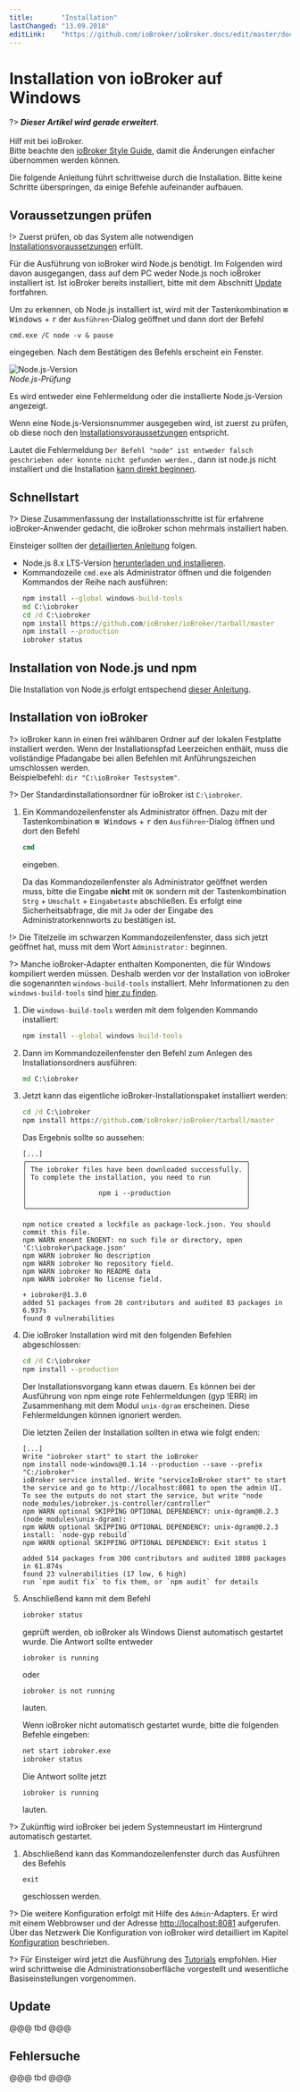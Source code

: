 ```yaml
---
title:       "Installation"
lastChanged: "13.09.2018"
editLink:    "https://github.com/ioBroker/ioBroker.docs/edit/master/docs/install/windows.md"
---
```


# Installation von ioBroker auf Windows

?> ***Dieser Artikel wird gerade erweitert***.
   <br><br>
   Hilf mit bei ioBroker.  
   Bitte beachte den [ioBroker Style Guide](community/styleguidedoc), 
   damit die Änderungen einfacher übernommen werden können.


Die folgende Anleitung führt schrittweise durch die Installation. Bitte keine Schritte
überspringen, da einige Befehle aufeinander aufbauen.

## Voraussetzungen prüfen

!> Zuerst prüfen, ob das System alle notwendigen [Installationsvoraussetzungen](install/requirements)
erfüllt.

Für die Ausführung von ioBroker wird Node.js benötigt. Im Folgenden wird davon ausgegangen,
dass auf dem PC weder Node.js noch ioBroker installiert ist. Ist ioBroker bereits installiert,
bitte mit dem Abschnitt [Update]() fortfahren.

Um zu erkennen, ob Node.js installiert ist, wird mit der Tastenkombination
<kbd>&#x229e; Windows</kbd> + <kbd>r</kbd> der `Ausführen`-Dialog geöffnet und
dann dort der Befehl
~~~
cmd.exe /C node -v & pause
~~~
eingegeben. Nach dem Bestätigen des Befehls erscheint ein Fenster.

![Node.js-Version](media/w02nodecheck.png)  
*Node.js-Prüfung*

Es wird entweder eine Fehlermeldung oder die installierte Node.js-Version angezeigt.

Wenn eine Node.js-Versionsnummer ausgegeben wird, ist zuerst zu prüfen, ob diese noch den
[Installationsvoraussetzungen]() entspricht.

Lautet die Fehlermeldung
`Der Befehl "node" ist entweder falsch geschrieben oder konnte nicht gefunden werden.`,
dann ist node.js nicht installiert und die Installation
[kann direkt beginnen](#nodeinst).


## Schnellstart

?> Diese Zusammenfassung der Installationsschritte ist für erfahrene ioBroker-Anwender
gedacht, die ioBroker schon mehrmals installiert haben.

Einsteiger sollten der [detaillierten Anleitung](#nodeinst) folgen.

* Node.js 8.x LTS-Version [herunterladen und installieren](install/nodejs).
* Kommandozeile `cmd.exe` als Administrator öffnen und die folgenden Kommandos der Reihe nach
  ausführen:
  ~~~cmd
  npm install --global windows-build-tools
  md C:\iobroker
  cd /d C:\iobroker
  npm install https://github.com/ioBroker/ioBroker/tarball/master
  npm install --production
  iobroker status  
  ~~~


<div id="nodeinst"></div>

## Installation von Node.js und npm

Die Installation von Node.js erfolgt entspechend [dieser Anleitung](install/nodejs).


## Installation von ioBroker

?> ioBroker kann in einen frei wählbaren Ordner auf der lokalen Festplatte installiert
   werden. Wenn der Installationspfad Leerzeichen enthält, muss die vollständige
   Pfadangabe bei allen Befehlen mit Anführungszeichen umschlossen werden.  
   Beispielbefehl: `dir "C:\ioBroker Testsystem"`.  

?> Der Standardinstallationsordner für ioBroker ist `C:\iobroker`.

1. Ein Kommandozeilenfenster als Administrator öffnen. Dazu mit der Tastenkombination
   <kbd>&#x229e; Windows</kbd> + <kbd>r</kbd> den `Ausführen`-Dialog öffnen und dort
   den Befehl
   ~~~cmd
   cmd
   ~~~
   eingeben.

   Da das Kommandozeilenfenster als Administrator geöffnet werden muss, bitte die
   Eingabe **nicht** mit `OK` sondern mit der Tastenkombination `Strg` + `Umschalt` +
   `Eingabetaste` abschließen. Es erfolgt eine Sicherheitsabfrage, die mit `Ja` oder
   der Eingabe des Administratorkennworts zu bestätigen ist.

 !> Die Titelzeile im schwarzen Kommandozeilenfenster, dass sich jetzt geöffnet hat,
   muss mit dem Wort `Administrator:` beginnen.

 ?> Manche ioBroker-Adapter enthalten Komponenten, die für Windows kompiliert
   werden müssen. Deshalb werden vor der Installation von ioBroker die sogenannten
   `windows-build-tools` installiert. Mehr Informationen zu den `windows-build-tools`
   sind [hier zu finden](https://github.com/felixrieseberg/windows-build-tools).

1. Die `windows-build-tools` werden mit dem folgenden Kommando installiert:
   ~~~cmd
   npm install --global windows-build-tools
   ~~~

1. Dann im Kommandozeilenfenster den Befehl zum Anlegen des Installationsordners
   ausführen:
   ~~~cmd
   md C:\iobroker
   ~~~

1. Jetzt kann das eigentliche ioBroker-Installationspaket installiert werden:
   ~~~cmd
   cd /d C:\iobroker
   npm install https://github.com/ioBroker/ioBroker/tarball/master
   ~~~

   Das Ergebnis sollte so aussehen:
   ~~~
   [...]
   ╭───────────────────────────────────────────────────────╮
   │ The iobroker files have been downloaded successfully. │
   │ To complete the installation, you need to run         │
   │                                                       │
   │                  npm i --production                   │
   │                                                       │
   ╰───────────────────────────────────────────────────────╯

   npm notice created a lockfile as package-lock.json. You should commit this file.
   npm WARN enoent ENOENT: no such file or directory, open 'C:\iobroker\package.json'
   npm WARN iobroker No description
   npm WARN iobroker No repository field.
   npm WARN iobroker No README data
   npm WARN iobroker No license field.

   + iobroker@1.3.0
   added 51 packages from 28 contributors and audited 83 packages in 6.937s
   found 0 vulnerabilities
   ~~~

1. Die ioBroker Installation wird mit den folgenden Befehlen abgeschlossen:
   ~~~cmd
   cd /d C:\iobroker
   npm install --production
   ~~~
   Der Installationsvorgang kann etwas dauern. Es können bei der Ausführung
   von npm einge rote Fehlermeldungen (gyp !ERR) im Zusammenhang mit
   dem Modul `unix-dgram` erscheinen. Diese Fehlermeldungen können
   ignoriert werden.

   Die letzten Zeilen der Installation sollten in etwa wie folgt enden:
   ~~~
   [...]
   Write "iobroker start" to start the ioBroker
   npm install node-windows@0.1.14 --production --save --prefix "C:/iobroker"
   ioBroker service installed. Write "serviceIoBroker start" to start the service and go to http://localhost:8081 to open the admin UI.
   To see the outputs do not start the service, but write "node node_modules/iobroker.js-controller/controller"
   npm WARN optional SKIPPING OPTIONAL DEPENDENCY: unix-dgram@0.2.3 (node_modules\unix-dgram):
   npm WARN optional SKIPPING OPTIONAL DEPENDENCY: unix-dgram@0.2.3 install: `node-gyp rebuild`
   npm WARN optional SKIPPING OPTIONAL DEPENDENCY: Exit status 1

   added 514 packages from 300 contributors and audited 1808 packages in 61.874s
   found 23 vulnerabilities (17 low, 6 high)
   run `npm audit fix` to fix them, or `npm audit` for details
   ~~~

1. Anschließend kann mit dem Befehl
   ~~~cmd
   iobroker status
   ~~~
   geprüft werden, ob ioBroker als Windows Dienst automatisch gestartet wurde.
   Die Antwort sollte entweder
   ~~~
   iobroker is running
   ~~~
   oder
   ~~~
   iobroker is not running
   ~~~   
   lauten.

   Wenn ioBroker nicht automatisch gestartet wurde, bitte die folgenden Befehle eingeben:
   ~~~cmd
   net start iobroker.exe
   iobroker status
   ~~~   
   Die Antwort sollte jetzt
   ~~~
   iobroker is running
   ~~~
   lauten. 

 ?> Zukünftig wird ioBroker bei jedem Systemneustart im Hintergrund automatisch
   gestartet.

1. Abschließend kann das Kommandozeilenfenster durch das Ausführen des Befehls
   ~~~
   exit
   ~~~
   geschlossen werden.

?> Die weitere Konfiguration erfolgt mit Hilfe des `Admin`-Adapters. Er wird mit einem
   Webbrowser und der Adresse [http://localhost:8081](http://localhost:8081)
   aufgerufen. Über das Netzwerk Die Konfiguration von ioBroker wird detailliert im Kapitel
   [Konfiguration]() beschrieben.

?> Für Einsteiger wird jetzt die Ausführung des [Tutorials]() empfohlen. Hier wird
   schrittweise die Administrationsoberfläche vorgestellt und wesentliche
   Basiseinstellungen vorgenommen.


## Update
@@@ tbd @@@

## Fehlersuche
@@@ tbd @@@
